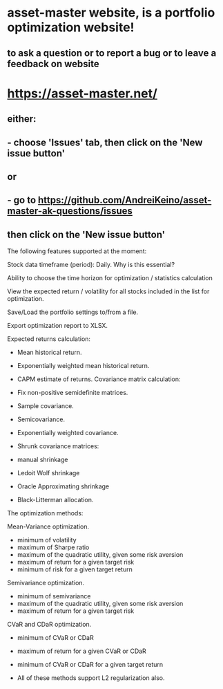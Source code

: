 #  asset-master website, is a portfolio optimization website!

## to ask a question or to report a bug or to leave a feedback on website 
# https://asset-master.net/ 
## either:

## - choose 'Issues' tab, then click on the 'New issue button'
## or
## - go to https://github.com/AndreiKeino/asset-master-ak-questions/issues 
##   then click on the 'New issue button'

The following features supported at the moment:

Stock data timeframe (period): Daily. Why is this essential?

Ability to choose the time horizon for optimization / statistics calculation

View the expected return / volatility for all stocks included in the list for optimization.

Save/Load the portfolio settings to/from a file.

Export optimization report to XLSX.

Expected returns calculation:

- Mean historical return.
- Exponentially weighted mean historical return.
- CAPM estimate of returns.
Covariance matrix calculation:

- Fix non-positive semidefinite matrices.
- Sample covariance.
- Semicovariance.
- Exponentially weighted covariance.
- Shrunk covariance matrices:
- manual shrinkage
- Ledoit Wolf shrinkage
- Oracle Approximating shrinkage
- Black-Litterman allocation.

The optimization methods:

Mean-Variance optimization.

- minimum of volatility
- maximum of Sharpe ratio
- maximum of the quadratic utility, given some risk aversion
- maximum of return for a given target risk
- minimum of risk for a given target return

Semivariance optimization.

- minimum of semivariance
- maximum of the quadratic utility, given some risk aversion
- maximum of return for a given target risk

CVaR and CDaR optimization.

- minimum of CVaR or CDaR
- maximum of return for a given CVaR or CDaR
- minimum of CVaR or CDaR for a given target return

- All of these methods support L2 regularization also.

